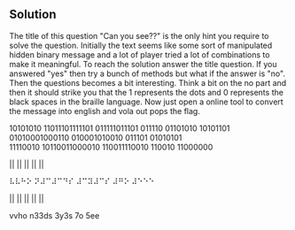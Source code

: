 ## Solution 

The title of this question "Can you see??" is the only hint you require to solve the question. Initially the text seems like some sort of manipulated hidden binary message and a
lot of player tried a lot of combinations to make it meaningful. To reach the solution answer the title question. If you answered "yes" then try a bunch of methods but what if the 
answer is "no". Then the questions becomes a bit interesting. Think a bit on the no part and then it should strike you that the 1 represents the dots and 0 represents the black spaces
in the braille language. Now just open a online tool to convert the message into english and vola out pops the flag.


10101010         11011101111101             011111011101           011110               01101010
10101101         01010001000110             010001010010           011101               01010101	
11110010         10110011000010             110011110010           110010               11000000
 
   ||                  ||                        ||                  ||                    || 
   
 ⠧⠧⠓⠕            ⠝⠼⠉⠼⠉⠙⠎                  ⠼⠉⠽⠼⠉⠎              ⠼⠛⠕                 ⠼⠑⠑⠑
 
   ||                  ||                        ||                  ||                    ||
   
  vvho                n33ds                     3y3s                 7o                    5ee          
